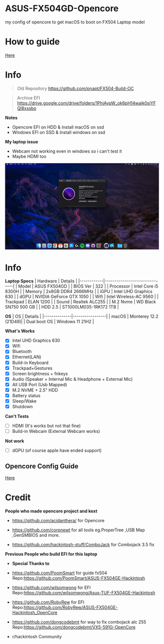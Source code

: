 # ASUS-FX504GD-Opencore
my config of opencore to get macOS to boot on FX504 Laptop model

# How to guide

[Here](OpenCore/README.md)

# Info
> Old Repository
    https://github.com/pnapt/FX504-Build-OC

> Archive EFI 
    https://drive.google.com/drive/folders/1PhjAvpW_ok6pH14waik0sjYFQl8xssbo

__Notes__
- Opencore EFI on HDD & Install macOS on ssd
- Windows EFI on SSD & Install windows on ssd

__My laptop issue__
- Webcam not working even in windows so i can't test it
- Maybe HDMI too

<img src="https://github.com/pnapt/ASUS-FX504GD-Opencore/blob/main/FX504-AboutThisMac.png"/>


# Info
**Laptop Specs**
| Hardware | Details |
|------------|-------------------------------|
| Model | ASUS FX504GD |
| BIOS Ver | 322 |
| Processor | Intel Core i5 8300H |
| Memory | 2x8GB DDR4 2666MHz |
| iGPU | Intel UHD Graphics 630 |
| dGPU | NVIDIA GeForce GTX 1050 |
| Wifi | Intel Wireless-AC 9560 |
| Trackpad | ELAN 1200 |
| Sound | Realtek ALC255 |
| M.2 Nvme | WD Black SN750 500 GB |
| HDD 2.5 | ST1000LM035-1RK172 1TB  |

**OS**
| OS | Details |
|--------------|-----------------|
| macOS | Monterey 12.2 (21D49)|
| Dual boot OS | Windows 11 21H2 |


**What's Works**
- [x] Intel UHD Graphics 630
- [x] Wifi
- [x] Bluetooth 
- [x] Ethernet(LAN) 
- [x] Build-in Keyboard
- [x] Trackpad+Gestures
- [x] Screen brightness + fnkeys
- [x] Audio (Speaker + Internal Mic & Headphone + External Mic) 
- [x] All USB Port (Usb Mapped)
- [x] M.2 NVME + 2.5" HDD
- [x] Battery status
- [x] Sleep/Wake
- [x] Shutdown

**Can't Tests**
- [ ] HDMI (It's works but not that fine)
- [ ] Build-in Webcam (External Webcam works)

**Not work**
- [ ] dGPU (of course apple have ended support)

## Opencore Config Guide

[Here](OpenCore/README.md)

# Credit
__People who made opencore project and kext__
- https://github.com/acidanthera/ for Opencore

- https://github.com/corpnewt for all tools eg.ProperTree ,USB Map ,GenSMBIOS and more.

- https://github.com/hackintosh-stuff/ComboJack for Combojack 3.5 fix

__Previous People who build EFI for this laptop__
- **Special Thanks to**
- https://github.com/PoomSmart for guide fx504 
    Repo:https://github.com/PoomSmart/ASUS-FX504GE-Hackintosh

- https://github.com/wilsomwong for EFI
    Repo:https://github.com/wilsomwong/Asus-TUF-FX504GE-Hackintosh

- https://github.com/RobyRew for EFI
    Repo:https://github.com/RobyRew/ASUS-FX504GE-Hackintosh_OpenCore

- https://github.com/dongcodebmt for way to fix combojack alc 255
    Repo:https://github.com/dongcodebmt/VX5-591G-OpenCore

- r/hackintosh Community